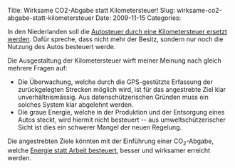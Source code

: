 Title: Wirksame CO2-Abgabe statt Kilometersteuer!
Slug: wirksame-co2-abgabe-statt-kilometersteuer
Date: 2009-11-15
Categories:

In den Niederlanden soll die [Autosteuer durch eine Kilometersteuer ersetzt werden](http://www.20min.ch/news/ausland/story/Kilometersteuer-stoesst-Hollaender-vor-den-Kopf-23774871). Dafür spreche, dass nicht mehr der Besitz, sondern nur noch die Nutzung des Autos besteuert werde.

Die Ausgestaltung der Kilometersteuer wirft meiner Meinung nach gleich mehrere Fragen auf:

- Die Überwachung, welche durch die GPS-gestützte Erfassung der zurückgelegten Strecken möglich wird, ist für das angestrebte Ziel klar unverhältnismässig. Aus datenschützerischen Gründen muss ein solches System klar abgelehnt werden.
- Die graue Energie, welche in der Produktion und der Entsorgung eines Autos steckt, wird hiermit nicht besteuert -- aus umweltschützerischer Sicht ist dies ein schwerer Mangel der neuen Regelung.

Die angestrebten Ziele könnten mit der Einführung einer CO<sub>2</sub>-Abgabe, welche [Energie statt Arbeit besteuert](http://www.edemokratie.ch/archives/215), besser und wirksamer erreicht werden.
